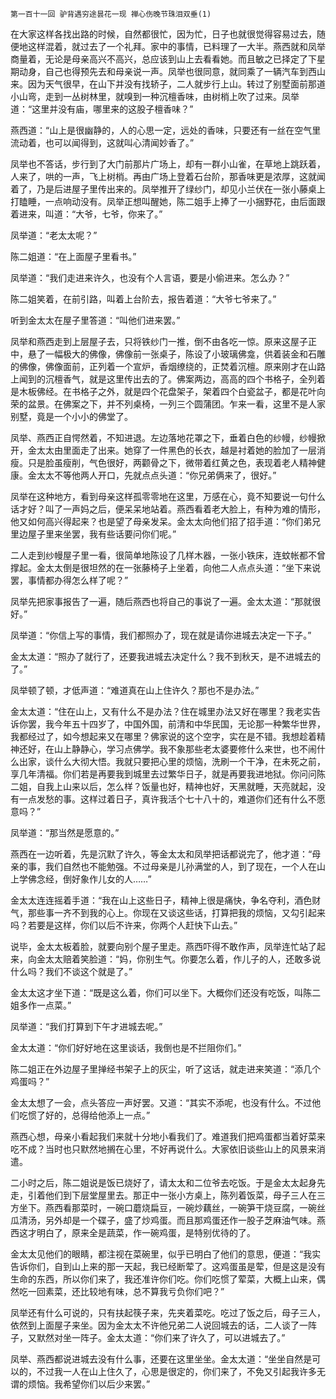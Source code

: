     第一百十一回 驴背遇穷途昙花一现 禅心伤晚节珠泪双垂(1) 

   在大家这样各找出路的时候，自然都很忙，因为忙，日子也就很觉得容易过去，随便地这样混着，就过去了一个礼拜。家中的事情，已料理了一大半。燕西就和凤举商量着，无论是母亲高兴不高兴，总应该到山上去看看她。而且敏之已择定了下星期动身，自己也得预先去和母亲说一声。凤举也很同意，就同乘了一辆汽车到西山来。因为天气很早，在山下并没有找轿子，二人就步行上山。转过了别墅面前那道小山弯，走到一丛树林里，就嗅到一种沉檀香味，由树梢上吹了过来。凤举道：“这里并没有庙，哪里来的这股子檀香味？”

   燕西道：“山上是很幽静的，人的心思一定，远处的香味，只要还有一丝在空气里流动着，也可以闻得到，这就叫心清闻妙香了。”

   凤举也不答话，步行到了大门前那片广场上，却有一群小山雀，在草地上跳跃着，人来了，哄的一声，飞上树梢。再由广场上登着石台阶，那香味更是浓厚，这就闻着了，乃是后进屋子里传出来的。凤举推开了绿纱门，却见小兰伏在一张小藤桌上打瞌睡，一点响动没有。凤举正想叫醒她，陈二姐手上捧了一小捆野花，由后面跟着进来，叫道：“大爷，七爷，你来了。”

   凤举道：“老太太呢？”

   陈二姐道：“在上面屋子里看书。”

   凤举道：“我们走进来许久，也没有个人言语，要是小偷进来。怎么办？”

   陈二姐笑着，在前引路，叫着上台阶去，报告着道：“大爷七爷来了。”

   听到金太太在屋子里答道：“叫他们进来罢。”

   凤举和燕西走到上层屋子去，只将铁纱门一推，倒不由各吃一惊。原来这屋子正中，悬了一幅极大的佛像，佛像前一张桌子，陈设了小玻璃佛龛，供着装金和石雕的佛像，佛像面前，正列着一个宣炉，香烟缭绕的，正焚着沉檀。原来刚才在山路上闻到的沉檀香气，就是这里传出去的了。佛案两边，高高的四个书格子，全列着是木板佛经。在书格子之外，就是四个花盘架子，架着四个白瓷盆子，都是花叶向荣的盆景。在佛案之下，并不列桌椅，一列三个圆蒲团。乍来一看，这里不是人家别墅，竟是一个小小的佛堂了。

   凤举、燕西正自愕然着，不知进退。左边落地花罩之下，垂着白色的纱幔，纱幔掀开，金太太由里面走了出来。她穿了一件黑色的长衣，越是衬着她的脸加了一层消瘦。只是脸虽瘦削，气色很好，两颧骨之下，微带着红黄之色，表现着老人精神健康。金太太不等他两人开口，先就点点头道：“你兄弟俩来了，很好。”

   凤举在这种地方，看到母亲这样孤零零地在这里，万感在心，竟不知要说一句什么话才好？叫了一声妈之后，便呆呆地站着。燕西看着老大脸上，有种为难的情形，他又如何高兴得起来？也是望了母亲发呆。金太太向他们招了招手道：“你们弟兄里边屋子里来坐罢，我有些话要问你们呢。”

   二人走到纱幔屋子里一看，很简单地陈设了几样木器，一张小铁床，连蚊帐都不曾撑起。金太太倒是很坦然的在一张藤椅子上坐着，向他二人点点头道：“坐下来说罢，事情都办得怎么样了呢？”

   凤举先把家事报告了一遍，随后燕西也将自己的事说了一遍。金太太道：“那就很好。”

   凤举道：“你信上写的事情，我们都照办了，现在就是请你进城去决定一下子。”

   金太太道：“照办了就行了，还要我进城去决定什么？我不到秋天，是不进城去的了。”

   凤举顿了顿，才低声道：“难道真在山上住许久？那也不是办法。”

   金太太道：“住在山上，又有什么不是办法？住在城里办法又好在哪里？我老实告诉你罢，我今年五十四岁了，中国外国，前清和中华民国，无论那一种繁华世界，我都经过了，如今想起来又在哪里？佛家说的这个空字，实在是不错。我想趁着精神还好，在山上静静心，学习点佛学。我不象那些老太婆要修什么来世，也不闹什么出家，谈什么大彻大悟。我就只要把心里的烦恼，洗刷一个干净，在未死之前，享几年清福。你们若是再要我到城里去过繁华日子，就是再要我进地狱。你问问陈二姐，自我上山来以后，怎么样？饭量也好，精神也好，天黑就睡，天亮就起，没有一点发愁的事。这样过着日子，真许我活个七十八十的，难道你们还有什么不愿意吗？”

   凤举道：“那当然是愿意的。”

   燕西在一边听着，先是沉默了许久，等金太太和凤举把话都说完了，他才道：“母亲的事，我们自然也不能勉强。不过母亲是儿孙满堂的人，到了现在，一个人在山上学佛念经，倒好象作儿女的人……”

   金太太连连摇着手道：“我在山上这些日子，精神上很是痛快，争名夺利，酒色财气，那些事一齐不到我的心上。你现在又谈这些话，打算把我的烦恼，又勾引起来吗？若要是这样，你们以后不许来，你两个人赶快下山去。”

   说毕，金太太板着脸，就要向别个屋子里走。燕西吓得不敢作声，凤举连忙站了起来，向金太太赔着笑脸道：“妈，你别生气。你要怎么着，作儿子的人，还敢多说什么吗？我们不谈这个就是了。”

   金太太这才坐下道：“既是这么着，你们可以坐下。大概你们还没有吃饭，叫陈二姐多作一点菜。”

   凤举道：“我们打算到下午才进城去呢。”

   金太太道：“你们好好地在这里谈话，我倒也是不拦阻你们。”

   陈二姐正在外边屋子里掸经书架子上的灰尘，听了这话，就走进来笑道：“添几个鸡蛋吗？”

   金太太想了一会，点头答应一声好罢。又道：“其实不添呢，也没有什么。不过他们吃惯了好的，总得给他添上一点。”

   燕西心想，母亲小看起我们来就十分地小看我们了。难道我们把鸡蛋都当着好菜来吃不成？当时也只默然地搁在心里，不好再说什么。大家依旧谈些山上的风景来消遣。

   二小时之后，陈二姐说是饭已烧好了，请太太和二位爷去吃饭。于是金太太起身先走，引着他们到下层堂屋里去。那正中一张小方桌上，陈列着饭菜，母子三人在三方坐下。燕西看那菜时，一碗口蘑烧扁豆，一碗炒藕丝，一碗笋干烧豆腐，一碗丝瓜清汤，另外却是一个碟子，盛了炒鸡蛋。而且那鸡蛋还作一股子芝麻油气味。燕西这才明白了，原来全是蔬菜，作一碗鸡蛋，是特别优待的了。

   金太太见他们的眼睛，都注视在菜碗里，似乎已明白了他们的意思，便道：“我实告诉你们，自到山上来的那一天起，我已经断荤了。这鸡蛋虽是荤，但是这是没有生命的东西，所以你们来了，我还准许你们吃。你们吃惯了荤菜，大概上山来，偶然吃一回素菜，还比较地有味，总不算我亏负你们吧？”

   凤举还有什么可说的，只有扶起筷子来，先夹着菜吃。吃过了饭之后，母子三人，依然到上面屋子来坐。因为金太太不许他兄弟二人说回城去的话，二人谈了一阵子，又默然对坐一阵子。金太太道：“你们来了许久了，可以进城去了。”

   凤举、燕西都说进城去没有什么事，还要在这里坐坐。金太太道：“坐坐自然是可以的，不过我一人在山上住久了，心思是很定的，你们来了，不免又引起我许多无谓的烦恼。我希望你们以后少来罢。”

